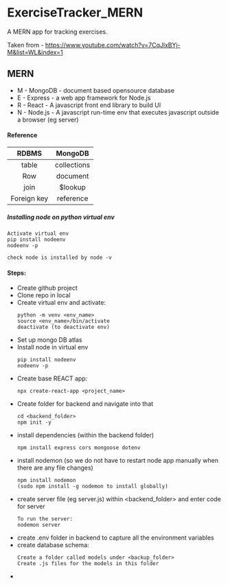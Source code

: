 # ExerciseTracker_MERN

A MERN app for tracking exercises.

Taken from - https://www.youtube.com/watch?v=7CqJlxBYj-M&list=WL&index=1

## MERN

- M - MongoDB - document based opensource database
- E - Express - a web app framework for Node.js
- R - React - A javascript front end library to build UI
- N - Node.js - A javascript run-time env that executes javascript outside a browser (eg server)

#### Reference

|    RDBMS    |   MongoDB   |
| :---------: | :---------: |
|    table    | collections |
|     Row     |  document   |
|    join     |   $lookup   |
| Foreign key |  reference  |

##### Installing node on python virtual env

    Activate virtual env
    pip install nodeenv
    nodeenv -p

    check node is installed by node -v

#### Steps:

- Create github project
- Clone repo in local
- Create virtual env and activate:
  ```
  python -m venv <env_name>
  source <env_name>/bin/activate
  deactivate (to deactivate env)
  ```
- Set up mongo DB atlas
- Install node in virtual env
  ```
  pip install nodeenv
  nodeenv -p
  ```
- Create base REACT app:
  ```
  npx create-react-app <project_name>
  ```
- Create folder for backend and navigate into that
  ```
  cd <backend_folder>
  npm init -y
  ```
- install dependencies (within the backend folder)
  ```
  npm install express cors mongoose dotenv
  ```
- install nodemon (so we do not have to restart node app manually when there are any file changes)
  ```
  npm install nodemon
  (sudo npm install -g nodemon to install globally)
  ```
- create server file (eg server.js) within <backend_folder> and enter code for server
  ```
  To run the server:
  nodemon server
  ```
- create .env folder in backend to capture all the environment variables
- create database schema:
  ```
  Create a folder called models under <backup_folder>
  Create .js files for the models in this folder
  ```
-
